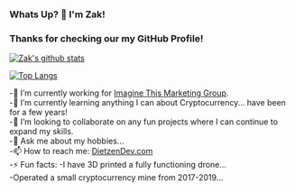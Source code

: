 
### Whats Up? 👋 I'm Zak!
### Thanks for checking our my GitHub Profile!

[![Zak's github stats](https://github-readme-stats.vercel.app/api?username=zdietzen&count_private=true&show_icons=true&theme=tokyonight)](https://dietzendev.com/)

[![Top Langs](https://github-readme-stats.vercel.app/api/top-langs/?username=zdietzen)](https://dietzendev.com/)

<!--
**zdietzen/zdietzen** is a ✨ _special_ ✨ repository because its `README.md` (this file) appears on your GitHub profile.
-->
<div class="row">
<p>
-🔭 I’m currently working for <a href="https/:thinkcreatedo.com">Imagine This Marketing Group</a>.<br>
-🌱 I’m currently learning anything I can about Cryptocurrency... have been for a few years!<br>
-👯 I’m looking to collaborate on any fun projects where I can continue to expand my skills.<br>
-💬 Ask me about my hobbies...<br>
  -📫 How to reach me: <a href="https//:dietzendev.com"> DietzenDev.com</a><br>
-⚡ Fun facts: -I have 3D printed a fully functioning drone...<br>
   -Operated a small cryptocurrency mine from 2017-2019...<br>
</p>
</div>
